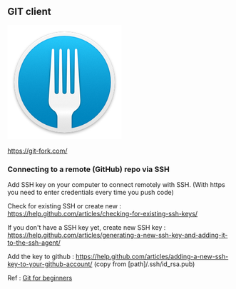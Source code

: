 ## GIT client

![Fork Logo](/img/fork-logo.png)

https://git-fork.com/

### Connecting to a remote (GitHub) repo via SSH

Add SSH key on your computer to connect remotely with SSH.  (With https you need to enter credentials every time you push code)

Check for existing SSH or create new : https://help.github.com/articles/checking-for-existing-ssh-keys/ 

If you don't have a SSH key yet, create new SSH key : https://help.github.com/articles/generating-a-new-ssh-key-and-adding-it-to-the-ssh-agent/

Add the key to github : https://help.github.com/articles/adding-a-new-ssh-key-to-your-github-account/ (copy from \[path\]/.ssh/id_rsa.pub)



Ref : [Git for beginners](https://www.youtube.com/playlist?list=PLht38HefjmzGpNHWKlTLQAbPlwFRFd-2z)
